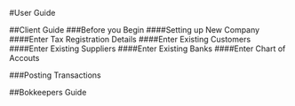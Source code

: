 #User Guide

##Client Guide
###Before you Begin
####Setting up New Company
####Enter Tax Registration Details
####Enter Existing Customers
####Enter Existing Suppliers
####Enter Existing Banks
####Enter Chart of Accouts

###Posting Transactions

##Bokkeepers Guide
